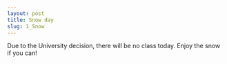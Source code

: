 ```yaml
---
layout: post
title: Snow day
slug: 1_Snow
---
```


Due to the University decision, there will be no class today. Enjoy the snow if you can!
